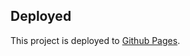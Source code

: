 ## Deployed

This project is deployed to [Github Pages](https://kieran7741.github.io/react-contact-manager/).
